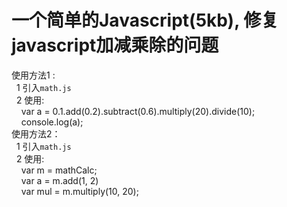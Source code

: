 # 一个简单的Javascript(5kb), 修复javascript加减乘除的问题  
  
使用方法1 :  
 &nbsp;&nbsp;1 引入`math.js`   
 &nbsp;&nbsp;2 使用:   
    &nbsp;&nbsp;&nbsp;&nbsp;var a = 0.1.add(0.2).subtract(0.6).multiply(20).divide(10);  
    &nbsp;&nbsp;&nbsp;&nbsp;console.log(a);    
 使用方法2：  
  &nbsp;&nbsp;1 引入`math.js`  
  &nbsp;&nbsp;2 使用:  
      &nbsp;&nbsp;&nbsp;&nbsp;var m = mathCalc;   
      &nbsp;&nbsp;&nbsp;&nbsp;var a = m.add(1, 2)  
      &nbsp;&nbsp;&nbsp;&nbsp;var mul = m.multiply(10, 20);  
      

